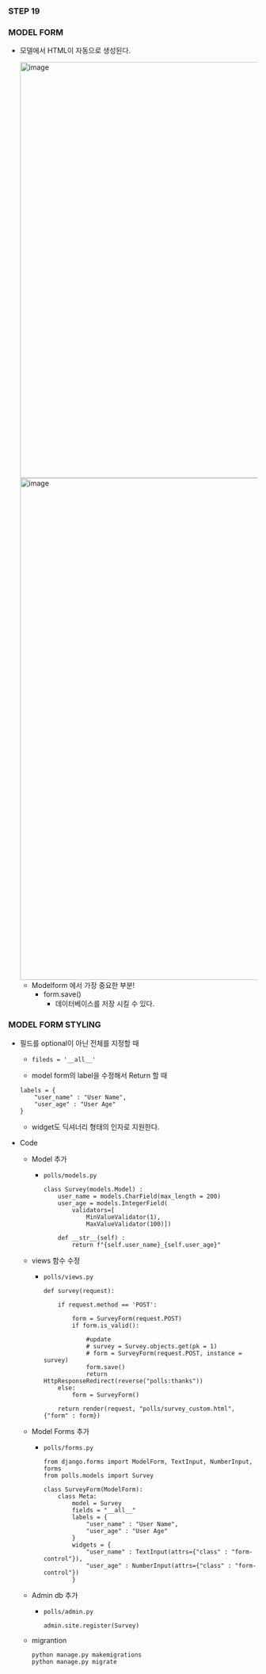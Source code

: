 ### STEP 19

### MODEL FORM
- 모델에서 HTML이 자동으로 생성된다.

    <img width="840" alt="image" src="https://user-images.githubusercontent.com/118493627/216935114-44220e6d-2667-46e0-9f87-d8f250e26452.png">

    <img width="1014" alt="image" src="https://user-images.githubusercontent.com/118493627/216935553-e6d47b5e-a2d9-4b7a-ad5a-13773091b3c2.png">

    - Modelform 에서 가장 중요한 부분!
        - form.save()
            - 데이터베이스를 저장 시킬 수 있다.

### MODEL FORM STYLING
- 필드를 optional이 아닌 전체를 지정할 때
    - `fileds = '__all__'`

    - model form의 label을 수정해서 Return 할 때 
    ```
    labels = {
        "user_name" : "User Name",
        "user_age" : "User Age"
    }
    ```

    - widget도 딕셔너리 형태의 인자로 지원한다.

- Code
    - Model 추가
        - `polls/models.py`
            ```
            class Survey(models.Model) :
                user_name = models.CharField(max_length = 200)
                user_age = models.IntegerField(
                    validators=[
                        MinValueValidator(1),
                        MaxValueValidator(100)])
                        
                def __str__(self) :
                    return f"{self.user_name}_{self.user_age}" 
            ```

    - views 함수 수정
        - `polls/views.py`
            ```
            def survey(request):
            
                if request.method == 'POST':
                
                    form = SurveyForm(request.POST)
                    if form.is_valid():

                        #update
                        # survey = Survey.objects.get(pk = 1)
                        # form = SurveyForm(request.POST, instance = survey)
                        form.save()
                        return HttpResponseRedirect(reverse("polls:thanks"))
                else:
                    form = SurveyForm()

                return render(request, "polls/survey_custom.html", {"form" : form})
            ```
    
    - Model Forms 추가
        - `polls/forms.py`
            ```
            from django.forms import ModelForm, TextInput, NumberInput, forms
            from polls.models import Survey

            class SurveyForm(ModelForm):
                class Meta:
                    model = Survey
                    fields = "__all__"
                    labels = {
                        "user_name" : "User Name",
                        "user_age" : "User Age"
                    } 
                    widgets = {
                        "user_name" : TextInput(attrs={"class" : "form-control"}),
                        "user_age" : NumberInput(attrs={"class" : "form-control"})
                    }
            ```
    - Admin db 추가
        - `polls/admin.py`
            ```
            admin.site.register(Survey)
            ```

    - migrantion
        ```
        python manage.py makemigrations
        python manage.py migrate
        ```

